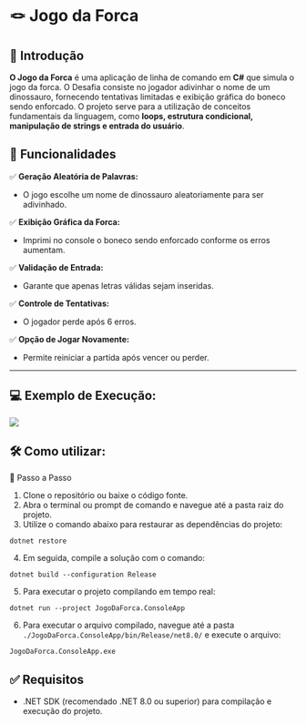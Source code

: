 ﻿# 🪢 Jogo da Forca

## 📌 Introdução  
**O Jogo da Forca** é uma aplicação de linha de comando em **C#** que simula o jogo da forca. O Desafia consiste no jogador adivinhar o nome de um dinossauro, fornecendo tentativas limitadas e exibição gráfica do boneco sendo enforcado. O projeto serve para a utilização de conceitos fundamentais da linguagem, como **loops, estrutura condicional, manipulação de strings e entrada do usuário**.

## 🚀 Funcionalidades  

✅ **Geração Aleatória de Palavras:**  
- O jogo escolhe um nome de dinossauro aleatoriamente para ser adivinhado.

✅ **Exibição Gráfica da Forca:**  
- Imprimi no console o boneco sendo enforcado conforme os erros aumentam.

✅ **Validação de Entrada:**  
- Garante que apenas letras válidas sejam inseridas.

✅ **Controle de Tentativas:**  
- O jogador perde após 6 erros.

✅ **Opção de Jogar Novamente:**  
- Permite reiniciar a partida após vencer ou perder.

---

## 💻 Exemplo de Execução:
![](https://i.imgur.com/gF7hXo3.gif)

## 🛠 Como utilizar:

🚀 Passo a Passo

1. Clone o repositório ou baixe o código fonte.
2. Abra o terminal ou prompt de comando e navegue até a pasta raiz do projeto.
3. Utilize o comando abaixo para restaurar as dependências do projeto:

```
dotnet restore
```
4. Em seguida, compile a solução com o comando:
```
dotnet build --configuration Release
```
5. Para executar o projeto compilando em tempo real:
```
dotnet run --project JogoDaForca.ConsoleApp
```
6. Para executar o arquivo compilado, navegue até a pasta `./JogoDaForca.ConsoleApp/bin/Release/net8.0/` e execute o arquivo:
```
JogoDaForca.ConsoleApp.exe
```

## ✅ Requisitos  
- .NET SDK (recomendado .NET 8.0 ou superior) para compilação e execução do projeto.


